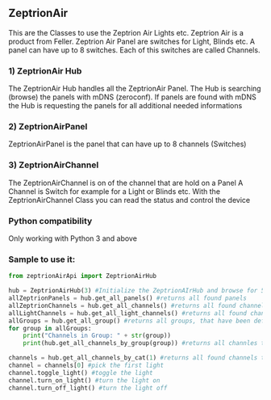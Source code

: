 ## ZeptrionAir

This are the Classes to use the Zeptrion Air Lights etc. Zeptrion Air is
a product from Feller. Zeptrion Air Panel are switches for Light, Blinds
etc. A panel can have up to 8 switches. Each of this switches are called
Channels.

### 1) ZeptrionAir Hub

The ZeptrionAir Hub handles all the ZeptrionAir Panel. The Hub is
searching (browse) the panels with mDNS (zeroconf). If panels are found
with mDNS the Hub is requesting the panels for all additional needed
informations

### 2) ZeptrionAirPanel

ZeptrionAirPanel is the panel that can have up to 8 channels (Switches)

### 3) ZeptrionAirChannel

The ZeptrionAirChannel is on of the channel that are hold on a Panel A
Channel is Switch for example for a Light or Blinds etc. With the
ZeptrionAirChannel Class you can read the status and control the device

### Python compatibility
Only working with Python 3 and above

### Sample to use it:

``` python
from zeptrionAirApi import ZeptrionAirHub

hub = ZeptrionAirHub(3) #Initialize the ZeptrionAIrHub and browse for 5sec
allZeptrionPanels = hub.get_all_panels() #returns all found panels
allZeptrionChannels = hub.get_all_channels() #returns all found channels
allLightChannels = hub.get_all_light_channels() #returns all found channels that are Light switches
allGroups = hub.get_all_group() #returns all groups, that have been defined on the zeptrion app
for group in allGroups:
    print("Channels in Group: " + str(group))
    print(hub.get_all_channels_by_group(group)) #returns all channles that are defined for that group

channels = hub.get_all_channels_by_cat(1) #returns all found channels that are Light switches --> Category 1
channel = channels[0] #pick the first light
channel.toggle_light() #toggle the light
channel.turn_on_light() #turn the light on
channel.turn_off_light() #turn the light off
```
